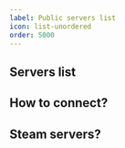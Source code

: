 ```yaml
---
label: Public servers list
icon: list-unordered
order: 5000
---
```


## Servers list

## How to connect?

## Steam servers?